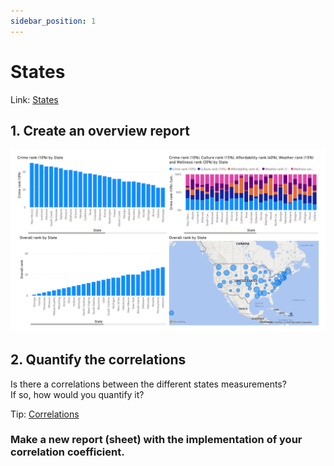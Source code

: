 ```yaml
---
sidebar_position: 1
---
```


# States

Link: [States](https://www.bankrate.com/finance/retirement/best-places-retire-how-state-ranks.aspx)

## 1. Create an overview report

![](states-1.png)

## 2. Quantify the correlations

Is there a correlations between the different states measurements? <br />
If so, how would you quantify it?

Tip: [Correlations](../../Chapter%203%20-%20Correlations/Overview)

### Make a new report (sheet) with the implementation of your correlation coefficient.